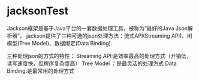 # jacksonTest
Jackson框架是基于Java平台的一套数据处理工具，被称为“最好的Java Json解析器”。
jackson提供了三种可选的json处理方法：流式API(Streaming API)、树模型(Tree Model)、数据绑定(Data Binding).

三种处理json的方式的特性：
  Streaming API:是效率最高的处理方式（开销低，读写速度快，但程序复杂度高）
  Tree Model  ：是最灵活的处理方式
  Data Binding:是最常用的处理方式

